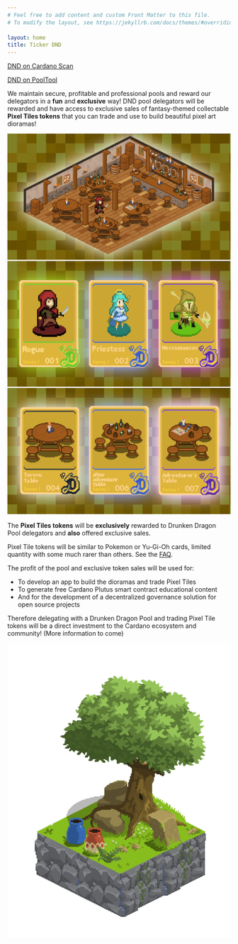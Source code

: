 ```yaml
---
# Feel free to add content and custom Front Matter to this file.
# To modify the layout, see https://jekyllrb.com/docs/themes/#overriding-theme-defaults

layout: home
title: Ticker DND
---
```


[DND on Cardano Scan](https://cardanoscan.io/pool/0084f4fee5502c87ee5c4f5c592856f2bfb6269355b9d87ed549e551) 

[DND on PoolTool](https://pooltool.io/pool/0084f4fee5502c87ee5c4f5c592856f2bfb6269355b9d87ed549e551/epochs)

We maintain secure, profitable and professional pools and reward our delegators in a **fun** and **exclusive** way! DND pool delegators will be rewarded and have access to exclusive sales of fantasy-themed collectable **Pixel Tiles tokens** that you can trade and use to build beautiful pixel art dioramas!

![Pixel Tile Tavern Diorama 1](/assets/img/tavern-diorama-example-1.png)
![Pixel Tile Tavern Example 1](/assets/img/pixel-tiles-examples-1-glow.png)
![Pixel Tile Tavern Example 2](/assets/img/pixel-tiles-examples-2-glow.png)

The **Pixel Tiles tokens** will be **exclusively** rewarded to Drunken Dragon Pool delegators and **also** offered exclusive sales. 

Pixel Tile tokens will be similar to Pokemon or Yu-Gi-Oh cards, limited quantity with some much rarer than others. See the [FAQ](/faq.html).

The profit of the pool and exclusive token sales will be used for:

* To develop an app to build the dioramas and trade Pixel Tiles
* To generate free Cardano Plutus smart contract educational content
* And for the development of a decentralized governance solution for open source projects

Therefore delegating with a Drunken Dragon Pool and trading Pixel Tile tokens will be a direct investment to the Cardano ecosystem and community! (More information to come)

![Pixel Tile Tavern Diorama 2](/assets/img/plains-diorama-example.png)
